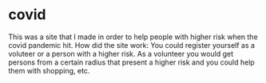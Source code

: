 # covid
This was a site that I made in order to help people with higher risk when the covid pandemic hit.
How did the site work:
You could register yourself as a voluteer or a person with a higher risk.
As a volunteer you would get persons from a certain radius that present a higher risk and you could help them with shopping, etc.
